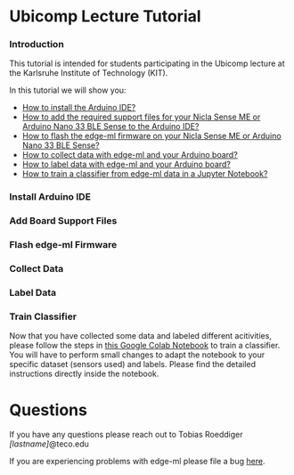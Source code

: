 # Ubicomp Lecture Tutorial

### Introduction
This tutorial is intended for students participating in the Ubicomp lecture at the Karlsruhe Institute of Technology (KIT).

In this tutorial we will show you:
- [How to install the Arduino IDE?](#Install-Arduino-IDE)
- [How to add the required support files for your Nicla Sense ME or Arduino Nano 33 BLE Sense to the Arduino IDE?]()
- [How to flash the edge-ml firmware on your Nicla Sense ME or Arduino Nano 33 BLE Sense?]()
- [How to collect data with edge-ml and your Arduino board?]()
- [How to label data with edge-ml and your Arduino board?]()
- [How to train a classifier from edge-ml data in a Jupyter Notebook?]()

### Install Arduino IDE

### Add Board Support Files

### Flash edge-ml Firmware

### Collect Data

### Label Data

### Train Classifier
Now that you have collected some data and labeled different acitivities, please follow the steps in [this Google Colab Notebook](https://colab.research.google.com/drive/1JeKOSQvd5xayBETpWO-uPHtiKgKmGjUv?usp=sharing) to train a classifier.
You will have to perform small changes to adapt the notebook to your specific dataset (sensors used) and labels.
Please find the detailed instructions directly inside the notebook.

# Questions
If you have any questions please reach out to Tobias Roeddiger *[lastname]*@teco.edu

If you are experiencing problems with edge-ml please file a bug [here](https://github.com/edge-ml/edge-ml/issues).




